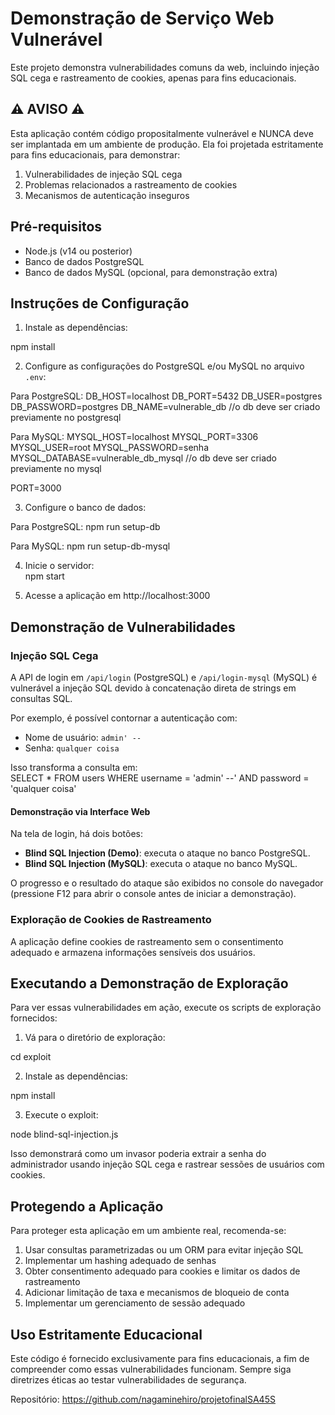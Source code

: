 # Demonstração de Serviço Web Vulnerável  

Este projeto demonstra vulnerabilidades comuns da web, incluindo injeção SQL cega e rastreamento de cookies, apenas para fins educacionais.  

## ⚠️ AVISO ⚠️  

Esta aplicação contém código propositalmente vulnerável e NUNCA deve ser implantada em um ambiente de produção. Ela foi projetada estritamente para fins educacionais, para demonstrar:  

1. Vulnerabilidades de injeção SQL cega  
2. Problemas relacionados a rastreamento de cookies  
3. Mecanismos de autenticação inseguros  

## Pré-requisitos  

- Node.js (v14 ou posterior)  
- Banco de dados PostgreSQL
- Banco de dados MySQL (opcional, para demonstração extra)

## Instruções de Configuração  

1. Instale as dependências:  

npm install


2. Configure as configurações do PostgreSQL e/ou MySQL no arquivo `.env`:

Para PostgreSQL:
DB_HOST=localhost
DB_PORT=5432
DB_USER=postgres
DB_PASSWORD=postgres
DB_NAME=vulnerable_db //o db deve ser criado previamente no postgresql

Para MySQL:
MYSQL_HOST=localhost
MYSQL_PORT=3306
MYSQL_USER=root
MYSQL_PASSWORD=senha
MYSQL_DATABASE=vulnerable_db_mysql //o db deve ser criado previamente no mysql

PORT=3000



3. Configure o banco de dados:

Para PostgreSQL:
npm run setup-db

Para MySQL:
npm run setup-db-mysql


4. Inicie o servidor:  
npm start


5. Acesse a aplicação em http://localhost:3000  

## Demonstração de Vulnerabilidades

### Injeção SQL Cega

A API de login em `/api/login` (PostgreSQL) e `/api/login-mysql` (MySQL) é vulnerável a injeção SQL devido à concatenação direta de strings em consultas SQL.  

Por exemplo, é possível contornar a autenticação com:  
- Nome de usuário: `admin' --`  
- Senha: `qualquer coisa`  

Isso transforma a consulta em:  
SELECT * FROM users WHERE username = 'admin' --' AND password = 'qualquer coisa'

#### Demonstração via Interface Web

Na tela de login, há dois botões:
- **Blind SQL Injection (Demo)**: executa o ataque no banco PostgreSQL.
- **Blind SQL Injection (MySQL)**: executa o ataque no banco MySQL.

O progresso e o resultado do ataque são exibidos no console do navegador (pressione F12 para abrir o console antes de iniciar a demonstração).

### Exploração de Cookies de Rastreamento  

A aplicação define cookies de rastreamento sem o consentimento adequado e armazena informações sensíveis dos usuários.  

## Executando a Demonstração de Exploração  

Para ver essas vulnerabilidades em ação, execute os scripts de exploração fornecidos:  

1. Vá para o diretório de exploração:  

cd exploit


2. Instale as dependências:  

npm install


3. Execute o exploit:  

node blind-sql-injection.js


Isso demonstrará como um invasor poderia extrair a senha do administrador usando injeção SQL cega e rastrear sessões de usuários com cookies.  

## Protegendo a Aplicação  

Para proteger esta aplicação em um ambiente real, recomenda-se:  

1. Usar consultas parametrizadas ou um ORM para evitar injeção SQL  
2. Implementar um hashing adequado de senhas  
3. Obter consentimento adequado para cookies e limitar os dados de rastreamento  
4. Adicionar limitação de taxa e mecanismos de bloqueio de conta  
5. Implementar um gerenciamento de sessão adequado  

## Uso Estritamente Educacional  

Este código é fornecido exclusivamente para fins educacionais, a fim de compreender como essas vulnerabilidades funcionam. Sempre siga diretrizes éticas ao testar vulnerabilidades de segurança.



Repositório: https://github.com/nagaminehiro/projetofinalSA45S